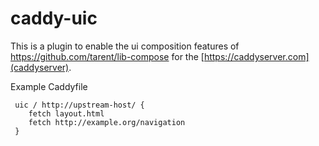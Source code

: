 caddy-uic
==========

This is a plugin to enable the ui composition features of https://github.com/tarent/lib-compose 
for the [https://caddyserver.com](caddyserver).

Example Caddyfile

```
 uic / http://upstream-host/ {
    fetch layout.html
    fetch http://example.org/navigation
 }
```

